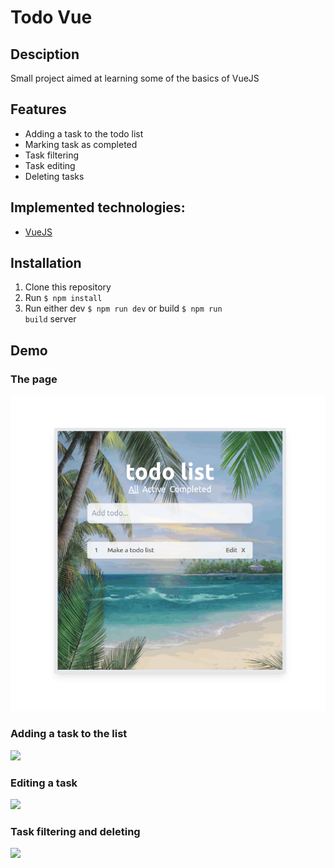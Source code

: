 # Todo Vue

## Desciption
Small project aimed at learning some of the basics of VueJS

## Features
* Adding a task to the todo list
* Marking task as completed
* Task filtering
* Task editing
* Deleting tasks

## Implemented technologies:
* <a href="https://vuejs.org/">VueJS</a>

## Installation
1. Clone this repository
2. Run <code>$ npm install</code>
3. Run either dev <code>$ npm run dev</code> or build <code>$ npm run build</code> server

## Demo

### The page
![](https://github.com/ricardsupenieks/Todo-vue/blob/main/demo/main.png)

### Adding a task to the list
![](https://github.com/ricardsupenieks/Todo-vue/blob/main/demo/adding.gif)

### Editing a task
![](https://github.com/ricardsupenieks/Todo-vue/blob/main/demo/editing.gif)

### Task filtering and deleting
![](https://github.com/ricardsupenieks/Todo-vue/blob/main/demo/filtering.gif)
